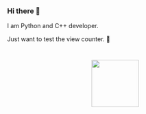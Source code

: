 ### Hi there 👋

I am Python and C++ developer.

Just want to test the view counter. 🙂

<div align="center" style="margin: 40px 0">
   <a href="https://github.com/kuznetsov-m/github-profile-views-counter">
       <img width="110px" src="https://komarev.com/ghpvc/?username=kuznetsov-m&color=0f1217">
   </a>
</div>

<!--
**kuznetsov-m/kuznetsov-m** is a ✨ _special_ ✨ repository because its `README.md` (this file) appears on your GitHub profile.

Here are some ideas to get you started:

- 🔭 I’m currently working on ...
- 🌱 I’m currently learning ...
- 👯 I’m looking to collaborate on ...
- 🤔 I’m looking for help with ...
- 💬 Ask me about ...
- 📫 How to reach me: ...
- 😄 Pronouns: ...
- ⚡ Fun fact: ...
-->
